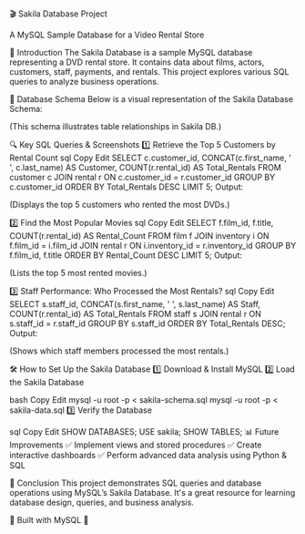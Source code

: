🎬 Sakila Database Project

A MySQL Sample Database for a Video Rental Store

📌 Introduction
The Sakila Database is a sample MySQL database representing a DVD rental store. It contains data about films, actors, customers, staff, payments, and rentals. This project explores various SQL queries to analyze business operations.

📁 Database Schema
Below is a visual representation of the Sakila Database Schema:


(This schema illustrates table relationships in Sakila DB.)

🔍 Key SQL Queries & Screenshots
1️⃣ Retrieve the Top 5 Customers by Rental Count
sql
Copy
Edit
SELECT c.customer_id, CONCAT(c.first_name, ' ', c.last_name) AS Customer, 
       COUNT(r.rental_id) AS Total_Rentals
FROM customer c
JOIN rental r ON c.customer_id = r.customer_id
GROUP BY c.customer_id
ORDER BY Total_Rentals DESC
LIMIT 5;
Output:

(Displays the top 5 customers who rented the most DVDs.)

2️⃣ Find the Most Popular Movies
sql
Copy
Edit
SELECT f.film_id, f.title, COUNT(r.rental_id) AS Rental_Count
FROM film f
JOIN inventory i ON f.film_id = i.film_id
JOIN rental r ON i.inventory_id = r.inventory_id
GROUP BY f.film_id, f.title
ORDER BY Rental_Count DESC
LIMIT 5;
Output:

(Lists the top 5 most rented movies.)

3️⃣ Staff Performance: Who Processed the Most Rentals?
sql
Copy
Edit
SELECT s.staff_id, CONCAT(s.first_name, ' ', s.last_name) AS Staff, 
       COUNT(r.rental_id) AS Total_Rentals
FROM staff s
JOIN rental r ON s.staff_id = r.staff_id
GROUP BY s.staff_id
ORDER BY Total_Rentals DESC;
Output:

(Shows which staff members processed the most rentals.)

🛠️ How to Set Up the Sakila Database
1️⃣ Download & Install MySQL
2️⃣ Load the Sakila Database

bash
Copy
Edit
mysql -u root -p < sakila-schema.sql
mysql -u root -p < sakila-data.sql
3️⃣ Verify the Database

sql
Copy
Edit
SHOW DATABASES;
USE sakila;
SHOW TABLES;
📊 Future Improvements
✅ Implement views and stored procedures
✅ Create interactive dashboards
✅ Perform advanced data analysis using Python & SQL

📌 Conclusion
This project demonstrates SQL queries and database operations using MySQL’s Sakila Database. It's a great resource for learning database design, queries, and business analysis.

🔹 Built with MySQL 🔹
